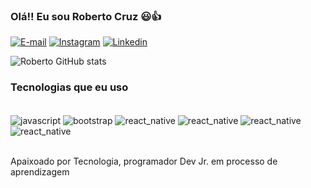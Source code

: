 ### Olá!! Eu sou Roberto Cruz 😃👍


[![E-mail](https://img.shields.io/badge/Gmail-D14836?style=for-the-badge&logo=gmail&logoColor=white)](https://www.gmail.com)
[![Instagram](https://img.shields.io/badge/Instagram-E4405F?style=for-the-badge&logo=instagram&logoColor=white)](https://www.instagram.com)
[![Linkedin](https://img.shields.io/badge/LinkedIn-0077B5?style=for-the-badge&logo=linkedin&logoColor=white)](https://www.linkedin.com/in/roberto-siqueira-4637a4213/)

![Roberto GitHub stats](https://github-readme-stats.vercel.app/api?username=RobertoSCruz&show_icons=true&theme=dark)

### Tecnologias que eu uso

<div style="display: inline_block"><br/>
 <img align="center" alt="javascript" src="https://img.shields.io/badge/JavaScript-F7DF1E?style=for-the-badge&logo=javascript&logoColor=black" />
 <img align="center" alt="bootstrap" src="https://img.shields.io/badge/Bootstrap-563D7C?style=for-the-badge&logo=bootstrap&logoColor=white" />
 <img align="center" alt="react_native" src="https://img.shields.io/badge/React_Native-20232A?style=for-the-badge&logo=react&logoColor=61DAFB" />
 <img align="center" alt="react_native" src="https://img.shields.io/badge/Python-14354C?style=for-the-badge&logo=python&logoColor=white" />
 <img align="center" alt="react_native" src="https://img.shields.io/badge/HTML-239120?style=for-the-badge&logo=html5&logoColor=white" />
 <img align="center" alt="react_native" src="https://img.shields.io/badge/CSS-239120?&style=for-the-badge&logo=css3&logoColor=white" />
</div><br/>

Apaixoado por Tecnologia, programador Dev Jr. em processo de aprendizagem
